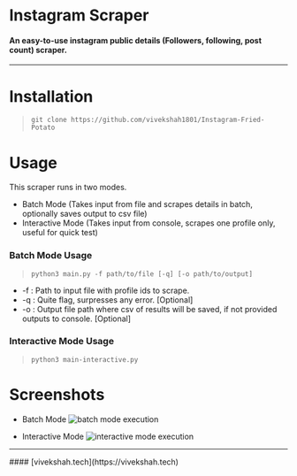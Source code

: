# Instagram Scraper
#### An easy-to-use instagram public details (Followers, following, post count) scraper.
<hr>

# Installation
> `git clone https://github.com/vivekshah1801/Instagram-Fried-Potato`


# Usage
This scraper runs in two modes.
- Batch Mode (Takes input from file and scrapes details in batch, optionally saves output to csv file)
- Interactive Mode (Takes input from console, scrapes one profile only, useful for quick test)

### Batch Mode Usage
> `python3 main.py -f path/to/file [-q] [-o path/to/output]`
- -f : Path to input file with profile ids to scrape.
- -q : Quite flag, surpresses any error. [Optional]
- -o : Output file path where csv of results will be saved, if not provided outputs to console. [Optional]

### Interactive Mode Usage
> `python3 main-interactive.py`

# Screenshots

- Batch Mode
![batch mode execution](https://user-images.githubusercontent.com/34334421/97490586-1182db80-1987-11eb-86e4-7424c328b369.png)

- Interactive Mode
![interactive mode execution](https://user-images.githubusercontent.com/34334421/97490646-23647e80-1987-11eb-93a4-325d439184a1.png)

<hr>
#### [vivekshah.tech](https://vivekshah.tech)